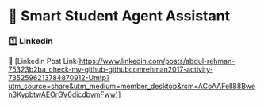# 🚀 Smart Student Agent Assistant

### 1️⃣ Linkedin

📌 [Linkedin Post Link(https://www.linkedin.com/posts/abdul-rehman-75323b2ba_check-my-github-githubcomrehman2017-activity-7352596213784870912-Umtp?utm_source=share&utm_medium=member_desktop&rcm=ACoAAFell88Bwen3KypbtwAEOrGV6dicdbvmFww)]
